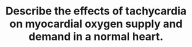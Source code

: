---
title: "Describe the effects of tachycardia on myocardial oxygen supply and demand in a normal heart."
entityType: SAQ
exam: PEX
college: ANZCA
year: 2003
sitting: B
question: 09
passRate: 40
EC_expectedDomains:
- "The main points expected were: • The determinants of myocardial oxygen supply and demand. • The left ventricle is perfused mainly during diastole. • Tachycardia not only reduces the diastolic time and oxygen delivery to the left ventricle but also increases oxygen demand. • Comparison of left and right ventricles; including coronary flow versus time graphs; and that flow in the right ventricle is continuous and little affected by heart rate. • Subendocardium is most susceptible to ischaemia. • Vasodilation via metabolic mechanism increases flow"
EC_extraCredit:
- "Extra points were given for detailing coronary blood flow, the high oxygen extraction, and for explaining that oxygen supply cannot be increased by increasing extraction. Extra marks were also given for describing pressure differentials in both ventricles in systole and diastole."
EC_errorsCommon:
- "Common omissions or errors were: • To not label the diagrams. • To put no units on the axes. • To draw inaccurate traces. • To not list the determinants of myocardial oxygen supply and demand. • To ignore the right ventricle. • To mix up supply and demand."
---